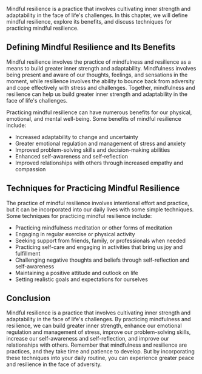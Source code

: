
Mindful resilience is a practice that involves cultivating inner strength and adaptability in the face of life's challenges. In this chapter, we will define mindful resilience, explore its benefits, and discuss techniques for practicing mindful resilience.

Defining Mindful Resilience and Its Benefits
--------------------------------------------

Mindful resilience involves the practice of mindfulness and resilience as a means to build greater inner strength and adaptability. Mindfulness involves being present and aware of our thoughts, feelings, and sensations in the moment, while resilience involves the ability to bounce back from adversity and cope effectively with stress and challenges. Together, mindfulness and resilience can help us build greater inner strength and adaptability in the face of life's challenges.

Practicing mindful resilience can have numerous benefits for our physical, emotional, and mental well-being. Some benefits of mindful resilience include:

* Increased adaptability to change and uncertainty
* Greater emotional regulation and management of stress and anxiety
* Improved problem-solving skills and decision-making abilities
* Enhanced self-awareness and self-reflection
* Improved relationships with others through increased empathy and compassion

Techniques for Practicing Mindful Resilience
--------------------------------------------

The practice of mindful resilience involves intentional effort and practice, but it can be incorporated into our daily lives with some simple techniques. Some techniques for practicing mindful resilience include:

* Practicing mindfulness meditation or other forms of meditation
* Engaging in regular exercise or physical activity
* Seeking support from friends, family, or professionals when needed
* Practicing self-care and engaging in activities that bring us joy and fulfillment
* Challenging negative thoughts and beliefs through self-reflection and self-awareness
* Maintaining a positive attitude and outlook on life
* Setting realistic goals and expectations for ourselves

Conclusion
----------

Mindful resilience is a practice that involves cultivating inner strength and adaptability in the face of life's challenges. By practicing mindfulness and resilience, we can build greater inner strength, enhance our emotional regulation and management of stress, improve our problem-solving skills, increase our self-awareness and self-reflection, and improve our relationships with others. Remember that mindfulness and resilience are practices, and they take time and patience to develop. But by incorporating these techniques into your daily routine, you can experience greater peace and resilience in the face of adversity.
